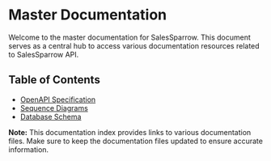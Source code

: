 # Master Documentation

Welcome to the master documentation for SalesSparrow. This document serves as a central hub to access various documentation resources related to SalesSparrow API.

## Table of Contents

- [OpenAPI Specification](#https://github.com/TrueSparrowSystems/AI-SalesSparrow-API/blob/salesforce_connect/src/main/resources/docs/openapiSpecifications)
- [Sequence Diagrams](#https://github.com/TrueSparrowSystems/AI-SalesSparrow-API/blob/salesforce_connect/src/main/resources/docs/sequenceDiagrams/index.md)
- [Database Schema](#https://github.com/TrueSparrowSystems/AI-SalesSparrow-API/blob/salesforce_connect/src/main/resources/docs/dbSchema.dbml)


**Note:** This documentation index provides links to various documentation files. Make sure to keep the documentation files updated to ensure accurate information.
